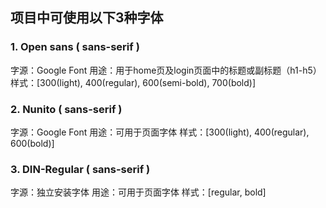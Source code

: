 ## 项目中可使用以下3种字体 ##

### 1. Open sans ( sans-serif ) ###
字源：Google Font
用途：用于home页及login页面中的标题或副标题（h1-h5）
样式：[300(light), 400(regular), 600(semi-bold), 700(bold)]

### 2. Nunito ( sans-serif ) ###
字源：Google Font
用途：可用于页面字体
样式：[300(light), 400(regular), 600(bold)]

### 3. DIN-Regular ( sans-serif ) ###
字源：独立安装字体
用途：可用于页面字体
样式：[regular, bold]
